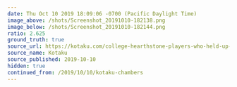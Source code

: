 ```yaml
---
date: Thu Oct 10 2019 18:09:06 -0700 (Pacific Daylight Time)
image_above: /shots/Screenshot_20191010-182138.png
image_below: /shots/Screenshot_20191010-182144.png
ratio: 2.625
ground_truth: true
source_url: https://kotaku.com/college-hearthstone-players-who-held-up-free-hong-kong-1838953931
source_name: Kotaku
source_published: 2019-10-10
hidden: true
continued_from: /2019/10/10/kotaku-chambers
---
```

